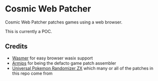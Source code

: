 # Cosmic Web Patcher

Cosmic Web Patcher patches games using a web browser.

This is currently a POC.

## Credits

- [Wasmer](https://github.com/wasmerio/wasmer-js) for easy browser wasix support
- [Armips](https://github.com/Kingcom/armips/tree/master) for being the defacto game patch assembler
- [Universal Pokemon Randomizer ZX](https://github.com/Ajarmar/universal-pokemon-randomizer-zx/) which many or all of the patches in this repo come from
